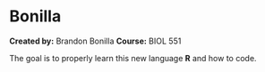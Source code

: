# Bonilla
**Created by:** Brandon Bonilla
**Course:** BIOL 551

The goal is to properly learn this new language **R** and how to code. 
